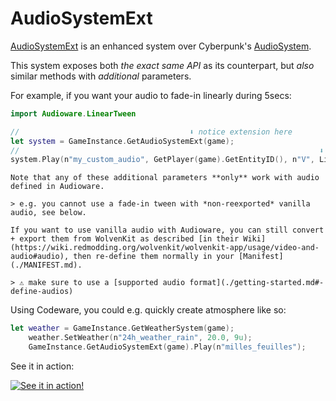 # AudioSystemExt

[AudioSystemExt](../../audioware/reds/Ext.reds) is an enhanced system over Cyberpunk's [AudioSystem](https://nativedb.red4ext.com/AudioSystem).

This system exposes both *the exact same API* as its counterpart, but *also* similar methods with *additional* parameters.

For example, if you want your audio to fade-in linearly during 5secs:

```swift
import Audioware.LinearTween

//                                      ⬇️ notice extension here
let system = GameInstance.GetAudioSystemExt(game);
//                                                                   ⬇️ additional parameter
system.Play(n"my_custom_audio", GetPlayer(game).GetEntityID(), n"V", LinearTween.Immediate(5.));
```

```admonish warning
Note that any of these additional parameters **only** work with audio defined in Audioware.

> e.g. you cannot use a fade-in tween with *non-reexported* vanilla audio, see below.
```

```admonish tip
If you want to use vanilla audio with Audioware, you can still convert + export them from WolvenKit as described [in their Wiki](https://wiki.redmodding.org/wolvenkit/wolvenkit-app/usage/video-and-audio#audio), then re-define them normally in your [Manifest](./MANIFEST.md).

> ⚠️ make sure to use a [supported audio format](./getting-started.md#-define-audios)
```

Using Codeware, you could e.g. quickly create atmosphere like so:

```swift
let weather = GameInstance.GetWeatherSystem(game);
    weather.SetWeather(n"24h_weather_rain", 20.0, 9u);
    GameInstance.GetAudioSystemExt(game).Play(n"milles_feuilles");
```

See it in action:

[![See it in action!](https://img.youtube.com/vi/Vlk0Ve8j4ck/0.jpg)](https://www.youtube.com/watch?v=Vlk0Ve8j4ck&list=PLMu2na7a3T6MHJq_JJ6yx_2qRv4MYX9ez)
